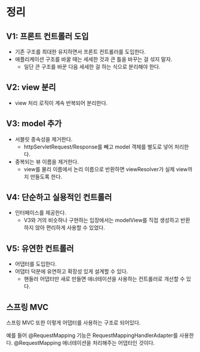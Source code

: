 # 정리

## V1: 프론트 컨트롤러 도입

- 기존 구조를 최대한 유지하면서 프론트 컨트롤러를 도입한다.
- 애플리케이션 구조를 바꿀 때는 세세한 것과 큰 틀을 바꾸는 걸 섞지 말자.
    - 일단 큰 구조를 바꾼 다음 세세한 걸 하는 식으로 분리해야 한다.

## V2: view 분리

- view 처리 로직이 계속 반복되어 분리한다.

## V3: model 추가

- 서블릿 종속성을 제거한다.
    - httpServletRequest/Response를 빼고 model 객체를 별도로 넣어 처리한다.
- 중복되는 뷰 이름을 제거한다.
    - view를 물리 이름에서 논리 이름으로 반환하면 viewResolver가 실제 view까지 만들도록 한다.

## V4: 단순하고 실용적인 컨트롤러

- 인터페이스를 제공한다.
    - V3와 거의 비슷하나 구현하는 입장에서는 modelView를 직접 생성하고 반환하지 않아 편리하게 사용할 수 있었다.

## V5: 유연한 컨트롤러

- 어댑터를 도입한다.
- 어댑터 덕분에 유연하고 확장성 있게 설계할 수 있다.
    - 핸들러 어댑터만 새로 만들면 애너테이션을 사용하는 컨트롤러로 개선할 수 있다.

## 스프링 MVC

스프링 MVC 또한 이렇게 어댑터를 사용하는 구조로 되어있다. 

예를 들어 @RequestMapping 기능은 RequestMappingHandlerAdapter를 사용한다. @RequestMapping 애너테이션을 처리해주는 어댑터인 것이다.
